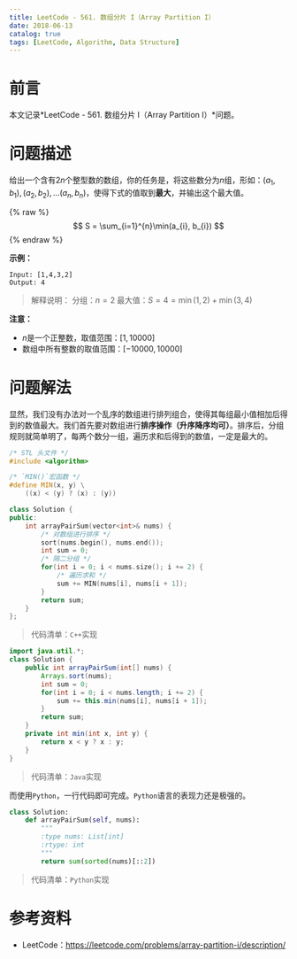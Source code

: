```yaml
---
title: LeetCode - 561. 数组分片 I（Array Partition I）
date: 2018-06-13
catalog: true
tags: [LeetCode, Algorithm, Data Structure]
---
```


# 前言

本文记录*LeetCode - 561. 数组分片 I（Array Partition I）*问题。

# 问题描述

给出一个含有$2n$个整型数的数组，你的任务是，将这些数分为$n$组，形如：$(a_1, b_1), (a_2, b_2), ... (a_n, b_n)$，使得下式的值取到**最大**，并输出这个最大值。

{% raw %}
$$
S = \sum_{i=1}^{n}\min(a_{i}, b_{i})
$$
{% endraw %}

**示例：**
```
Input: [1,4,3,2]
Output: 4
```

> 解释说明：
> 分组：$n = 2$
> 最大值：$S = 4 = \min(1, 2) + \min(3, 4)$

**注意：**

- $n$是一个正整数，取值范围：$[1, 10000]$
- 数组中所有整数的取值范围：$[-10000, 10000]$

# 问题解法

显然，我们没有办法对一个乱序的数组进行排列组合，使得其每组最小值相加后得到的数值最大。我们首先要对数组进行**排序操作（升序降序均可）**。排序后，分组规则就简单明了，每两个数分一组，遍历求和后得到的数值，一定是最大的。

```C++
/* STL 头文件 */
#include <algorithm>

/* `MIN()`宏函数 */
#define MIN(x, y) \
    ((x) < (y) ? (x) : (y))

class Solution {
public:
    int arrayPairSum(vector<int>& nums) {
        /* 对数组进行排序 */
        sort(nums.begin(), nums.end());
        int sum = 0;
        /* 隔二分组 */
        for(int i = 0; i < nums.size(); i += 2) {
            /* 遍历求和 */
            sum += MIN(nums[i], nums[i + 1]);
        }
        return sum;
    }
};
```
> 代码清单：`C++`实现

```java
import java.util.*;
class Solution {
    public int arrayPairSum(int[] nums) {
		Arrays.sort(nums);
        int sum = 0;
        for(int i = 0; i < nums.length; i += 2) {
            sum += this.min(nums[i], nums[i + 1]);
		}
		return sum;
    }
	private int min(int x, int y) {
		return x < y ? x : y;
	}
}
```
> 代码清单：`Java`实现

而使用`Python`，一行代码即可完成。`Python`语言的表现力还是极强的。

```python
class Solution:
    def arrayPairSum(self, nums):
        """
        :type nums: List[int]
        :rtype: int
        """
        return sum(sorted(nums)[::2])
```
> 代码清单：`Python`实现

# 参考资料

- LeetCode：https://leetcode.com/problems/array-partition-i/description/

